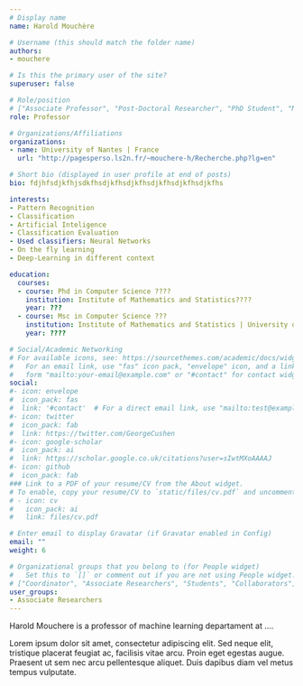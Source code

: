 ```yaml
---
# Display name
name: Harold Mouchère

# Username (this should match the folder name)
authors:
- mouchere

# Is this the primary user of the site?
superuser: false

# Role/position
# ["Associate Professor", "Post-Doctoral Researcher", "PhD Student", "Master Student", "Undergrad Student"] 
role: Professor

# Organizations/Affiliations
organizations:
- name: University of Nantes | France
  url: "http://pagesperso.ls2n.fr/~mouchere-h/Recherche.php?lg=en"

# Short bio (displayed in user profile at end of posts)
bio: fdjhfsdjkfhjsdkfhsdjkfhsdjkfhsdjkfhsdjkfhsdjkfhs

interests:
- Pattern Recognition
- Classification
- Artificial Inteligence
- Classification Evaluation 
- Used classifiers: Neural Networks
- On the fly learning 
- Deep-Learning in different context 

education:
  courses:
  - course: Phd in Computer Science ????
    institution: Institute of Mathematics and Statistics????
    year: ???
  - course: Msc in Computer Science ???
    institution: Institute of Mathematics and Statistics | University of São Paulo
    year: ????

# Social/Academic Networking
# For available icons, see: https://sourcethemes.com/academic/docs/widgets/#icons
#   For an email link, use "fas" icon pack, "envelope" icon, and a link in the
#   form "mailto:your-email@example.com" or "#contact" for contact widget.
social:
#- icon: envelope
#  icon_pack: fas
#  link: '#contact'  # For a direct email link, use "mailto:test@example.org".
#- icon: twitter
#  icon_pack: fab
#  link: https://twitter.com/GeorgeCushen
#- icon: google-scholar
#  icon_pack: ai
#  link: https://scholar.google.co.uk/citations?user=sIwtMXoAAAAJ
#- icon: github
#  icon_pack: fab
### Link to a PDF of your resume/CV from the About widget.
# To enable, copy your resume/CV to `static/files/cv.pdf` and uncomment the lines below.  
# - icon: cv
#   icon_pack: ai
#   link: files/cv.pdf

# Enter email to display Gravatar (if Gravatar enabled in Config)
email: ""
weight: 6

# Organizational groups that you belong to (for People widget)
#   Set this to `[]` or comment out if you are not using People widget.  
# ["Coordinator", "Associate Researchers", "Students", "Collaborators"]
user_groups:
- Associate Researchers
---
```


Harold Mouchere is a professor of machine learning departament at ....

Lorem ipsum dolor sit amet, consectetur adipiscing elit. Sed neque elit, tristique placerat feugiat ac, facilisis vitae arcu. Proin eget egestas augue. Praesent ut sem nec arcu pellentesque aliquet. Duis dapibus diam vel metus tempus vulputate. 

